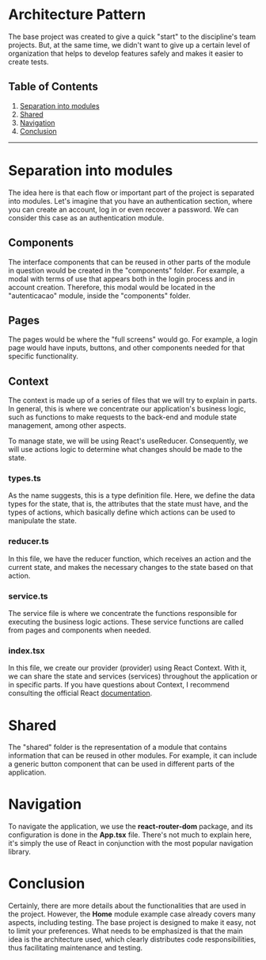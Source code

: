 # Architecture Pattern

The base project was created to give a quick "start" to the discipline's team projects. But, at the same time, we didn't want to give up a certain level of organization that helps to develop features safely and makes it easier to create tests.

## Table of Contents

1. [Separation into modules](#layered-architecture)
2. [Shared](#shared)
3. [Navigation](#navigation)
4. [Conclusion](#conclusion)

---

# Separation into modules

The idea here is that each flow or important part of the project is separated into modules. Let's imagine that you have an authentication section, where you can create an account, log in or even recover a password. We can consider this case as an authentication module.

## Components

The interface components that can be reused in other parts of the module in question would be created in the "components" folder. For example, a modal with terms of use that appears both in the login process and in account creation. Therefore, this modal would be located in the "autenticacao" module, inside the "components" folder.

## Pages

The pages would be where the "full screens" would go. For example, a login page would have inputs, buttons, and other components needed for that specific functionality.

## Context

The context is made up of a series of files that we will try to explain in parts. In general, this is where we concentrate our application's business logic, such as functions to make requests to the back-end and module state management, among other aspects.

To manage state, we will be using React's useReducer. Consequently, we will use actions logic to determine what changes should be made to the state.

### types.ts

As the name suggests, this is a type definition file. Here, we define the data types for the state, that is, the attributes that the state must have, and the types of actions, which basically define which actions can be used to manipulate the state.

### reducer.ts

In this file, we have the reducer function, which receives an action and the current state, and makes the necessary changes to the state based on that action.

### service.ts

The service file is where we concentrate the functions responsible for executing the business logic actions. These service functions are called from pages and components when needed.

### index.tsx

In this file, we create our provider (provider) using React Context. With it, we can share the state and services (services) throughout the application or in specific parts. If you have questions about Context, I recommend consulting the official React [documentation](https://react.dev/learn/passing-data-deeply-with-context).

# Shared

The "shared" folder is the representation of a module that contains information that can be reused in other modules. For example, it can include a generic button component that can be used in different parts of the application.

# Navigation

To navigate the application, we use the **react-router-dom** package, and its configuration is done in the **App.tsx** file. There's not much to explain here, it's simply the use of React in conjunction with the most popular navigation library.

# Conclusion

Certainly, there are more details about the functionalities that are used in the project. However, the **Home** module example case already covers many aspects, including testing. The base project is designed to make it easy, not to limit your preferences. What needs to be emphasized is that the main idea is the architecture used, which clearly distributes code responsibilities, thus facilitating maintenance and testing.
